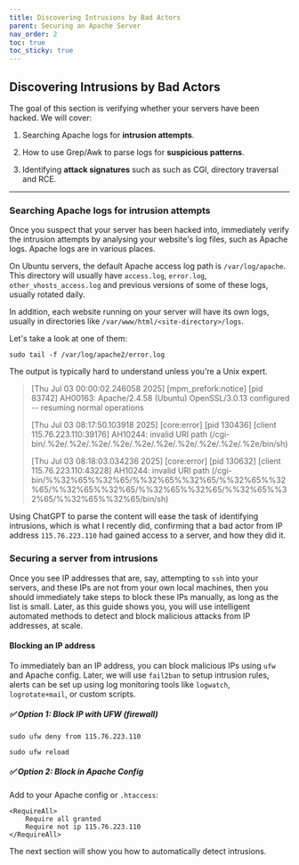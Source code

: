 ```yaml
---
title: Discovering Intrusions by Bad Actors
parent: Securing an Apache Server
nav_order: 2
toc: true
toc_sticky: true
---
```


## Discovering Intrusions by Bad Actors

The goal of this section is verifying whether your servers have been hacked. We will cover:

1. Searching Apache logs for **intrusion attempts**.

2. How to use Grep/Awk to parse logs for **suspicious patterns**. 

3. Identifying **attack signatures** such as such as CGI, directory traversal and RCE.

---

### Searching Apache logs for intrusion attempts

Once you suspect that your server has been hacked into, immediately verify the intrusion attempts by analysing your website's log files, such as Apache logs. Apache logs are in various places. 

On Ubuntu servers, the default Apache access log path is  `/var/log/apache`.  This directory will usually have `access.log`, `error.log`, `other_vhosts_access.log` and previous versions of some of these logs, usually rotated daily. 

In addition, each website running on your server will have its own logs, usually in directories like `/var/www/html/<site-directory>/logs`. 



Let's take a look at one of them:

`sudo tail -f /var/log/apache2/error.log`

The output is typically hard to understand unless you're a Unix expert.

> [Thu Jul 03 00:00:02.246058 2025] [mpm_prefork:notice] [pid 83742] AH00163: Apache/2.4.58 (Ubuntu) OpenSSL/3.0.13 configured -- resuming normal operations 
> 
> [Thu Jul 03 08:17:50.103918 2025] [core:error] [pid 130436] [client 115.76.223.110:39176] AH10244: invalid URI path (/cgi-bin/.%2e/.%2e/.%2e/.%2e/.%2e/.%2e/.%2e/.%2e/.%2e/.%2e/bin/sh) 
> 
> [Thu Jul 03 08:18:03.034236 2025] [core:error] [pid 130632] [client 115.76.223.110:43228] AH10244: invalid URI path (/cgi-bin/%%32%65%%32%65/%%32%65%%32%65/%%32%65%%32%65/%%32%65%%32%65/%%32%65%%32%65/%%32%65%%32%65/%%32%65%%32%65/bin/sh) 

Using ChatGPT to parse the content will ease the task of identifying intrusions, which is what I recently did, confirming that a bad actor from IP address `115.76.223.110` had gained access to a server, and how they did it. 

### Securing a server from intrusions

Once you see IP addresses that are, say, attempting to `ssh` into your servers, and these IPs are not from your own local machines, then you should immediately take steps to block these IPs manually, as long as the list is small. Later, as this guide shows you, you will use intelligent automated methods to detect and block malicious attacks from IP addresses, at scale.

#### Blocking an IP address

To immediately ban an IP address, you can block malicious IPs using `ufw` and Apache config. Later, we will use `fail2ban` to setup intrusion rules, alerts can be set up using log monitoring tools like `logwatch`, `logrotate+mail`, or custom scripts.

##### ✅ **Option 1: Block IP with UFW (firewall)**

`sudo ufw deny from 115.76.223.110 `

`sudo ufw reload`

##### ✅ **Option 2: Block in Apache Config**

Add to your Apache config or `.htaccess`:

```
<RequireAll>   
    Require all granted   
    Require not ip 115.76.223.110 
</RequireAll>
```

The next section will show you how to automatically detect intrusions.
